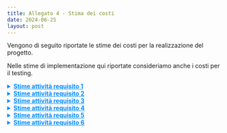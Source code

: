 ```yaml
---
title: Allegato 4 - Stima dei costi
date: 2024-06-25
layout: post
---
```


Vengono di seguito riportate le stime dei costi per la realizzazione del progetto.

Nelle stime di implementazione qui riportate consideriamo anche i costi per il testing.

<details>
<summary markdown='span' style="cursor: pointer; text-decoration:underline; color:#008CFF;">
    <strong>Stime attività requisito 1</strong>
</summary>

**Attività 1.1** Configurazione _build tool_ e DVCS

| Stime   | Luca Rubboli | Giovanni Antonioni | Luca Tassinari | Media | Mediana | 3 point method |
| ------- | ------------ | ------------------ | -------------- | ----- | ------- | -------------- |
| Round 1 | 4            | 6                  | 8              | 6,00  | 6       | 6,00           |
| Round 2 | 6            | 6,5                | 7              | 6,50  | 6,5     | 6,50           |

| Unità di misura   | Ore |
| ----------------- | --- |
| Risorse assegnate | 2   |
| Durata stimata    | 4   |

**Attività 1.2** Configurazione pipeline di _continuous integration_

| Stime   | Luca Rubboli | Giovanni Antonioni | Luca Tassinari | Media | Mediana | 3 point method |
| ------- | ------------ | ------------------ | -------------- | ----- | ------- | -------------- |
| Round 1 | 3            | 8                  | 3              | 4,67  | 3       | 4,94           |
| Round 2 | 4            | 6                  | 6              | 5,33  | 6       | 5,22           |
| Round 3 | 5            | 6                  | 6              | 5,67  | 6       | 5,61           |

| Unità di misura   | Ore |
| ----------------- | --- |
| Risorse assegnate | 2   |
| Durata stimata    | 4,5 |

**Attività 1.3.1** Configurazione pipeline di _continuous deployment_: progettazione diagrammi deployment

| Stime   | Luca Rubboli | Giovanni Antonioni | Luca Tassinari | Media | Mediana | 3 point method |
| ------- | ------------ | ------------------ | -------------- | ----- | ------- | -------------- |
| Round 1 | 7            | 14                 | 8              | 9,67  | 8       | 9,94           |
| Round 2 | 11           | 13                 | 12             | 12,00 | 12      | 12,00          |
| Round 3 | 12           | 13                 | 13             | 12,67 | 13      | 12,61          |

| Unità di misura   | Ore                                              |
| ----------------- | ------------------------------------------------ |
| Risorse assegnate | 3 progettisti che collaborano in _brainstorming_ |
| Durata stimata    | 13                                               |

**Attività 1.3.2** Configurazione pipeline di _continuous deployment_: Creazione struttura locale minimale di orchestrazione

| Stime   | Luca Rubboli | Giovanni Antonioni | Luca Tassinari | Media | Mediana | 3 point method |
| ------- | ------------ | ------------------ | -------------- | ----- | ------- | -------------- |
| Round 1 | 10           | 4                  | 9              | 7,67  | 9       | 7,44           |
| Round 2 | 8            | 6                  | 8              | 7,33  | 8       | 7,22           |
| Round 3 | 8            | 7                  | 8              | 7,67  | 8       | 7,61           |

| Unità di misura   | Ore |
| ----------------- | --- |
| Risorse assegnate | 1   |
| Durata stimata    | 8   |

**Attività 1.3.3**: Configurazione pipeline di _continuous deployment_: Configurazione ambiente di produzione

| Stime   | Luca Rubboli | Giovanni Antonioni | Luca Tassinari | Media | Mediana | 3 point method |
| ------- | ------------ | ------------------ | -------------- | ----- | ------- | -------------- |
| Round 1 | 10           | 8                  | 8              | 8,67  | 8       | 8,78           |
| Round 2 | 9            | 8                  | 8              | 8,33  | 8       | 8,39           |

| Unità di misura   | Ore |
| ----------------- | --- |
| Risorse assegnate | 1   |
| Durata stimata    | 8   |

**Attività 1.3.4** Configurazione pipeline di _continuous deployment_: Sviluppo azioni deployment da locale a produzione

| Stime   | Luca Rubboli | Giovanni Antonioni | Luca Tassinari | Media | Mediana | 3 point method |
| ------- | ------------ | ------------------ | -------------- | ----- | ------- | -------------- |
| Round 1 | 8            | 10                 | 8              | 8,67  | 8       | 8,78           |
| Round 2 | 9            | 9                  | 10             | 9,33  | 9       | 9,39           |
| Round 3 | 9            | 9,5                | 9,5            | 9,33  | 9,5     | 9,31           |

| Unità di misura   | Ore |
| ----------------- | --- |
| Risorse assegnate | 1   |
| Durata stimata    | 9,5 |

**Attività 1.4** Configurazione _bot_ per aggiornamento automatico delle dipendenze

| Stime   | Luca Rubboli | Giovanni Antonioni | Luca Tassinari | Media | Mediana | 3 point method |
| ------- | ------------ | ------------------ | -------------- | ----- | ------- | -------------- |
| Round 1 | 3            | 0.5                | 2              | 2,50  | 2,5     | 2,50           |
| Round 2 | 1,5          | 1,5                | 1,5            | 1,50  | 1,5     | 1,50           |

| Unità di misura   | Ore |
| ----------------- | --- |
| Risorse assegnate | 1   |
| Durata stimata    | 1,5 |

**Attività 1.5** Configurazione _bot_ per il _merge_ automatizzato di Pull Request sulla repo

| Stime   | Luca Rubboli | Giovanni Antonioni | Luca Tassinari | Media | Mediana | 3 point method |
| ------- | ------------ | ------------------ | -------------- | ----- | ------- | -------------- |
| Round 1 | 2            | 2                  | 1,5            | 1,83  | 2       | 1,81           |
| Round 2 | 2            | 2                  | 1,75           | 1,92  | 2       | 1,90           |

| Unità di misura   | Ore |
| ----------------- | --- |
| Risorse assegnate | 1   |
| Durata stimata    | 2   |

**Attività 1.6** Configurazione _bot_ per il rilascio automatico delle _release_

| Stime   | Luca Rubboli | Giovanni Antonioni | Luca Tassinari | Media | Mediana | 3 point method |
| ------- | ------------ | ------------------ | -------------- | ----- | ------- | -------------- |
| Round 1 | 3            | 3                  | 2,5            | 2,83  | 3       | 2,81           |
| Round 2 | 2,75         | 3                  | 2,5            | 2,75  | 2,75    | 2,75           |

| Unità di misura   | Ore |
| ----------------- | --- |
| Risorse assegnate | 1   |
| Durata stimata    | 3   |

**Attività 1.7** Configurazione di un sistema di _ticketing_ automatizzato

| Stime   | Luca Rubboli | Giovanni Antonioni | Luca Tassinari | Media | Mediana | 3 point method |
| ------- | ------------ | ------------------ | -------------- | ----- | ------- | -------------- |
| Round 1 | 0,5          | 0,5                | 0,5            | 0,50  | 0,5     | 0,50           |

| Unità di misura   | Ore |
| ----------------- | --- |
| Risorse assegnate | 1   |
| Durata stimata    | 0,5 |

</details>

<details>
<summary markdown='span' style="cursor: pointer; text-decoration:underline; color:#008CFF;">
    <strong>Stime attività requisito 2</strong>
</summary>

**Attività 2.1.1** Autenticazione - Configurazione DB e implementazione repository

| Stime   | Luca Rubboli | Giovanni Antonioni | Luca Tassinari | Media | Mediana | 3 point method |
| ------- | ------------ | ------------------ | -------------- | ----- | ------- | -------------- |
| Round 1 | 4            | 6,5                | 5              | 5,17  | 5       | 5,19           |
| Round 2 | 5,5          | 6                  | 6              | 5,83  | 6       | 5,81           |

| Unità di misura   | Ore |
| ----------------- | --- |
| Risorse assegnate | 1   |
| Durata stimata    | 6   |

**Attività 2.1.2** Autenticazione - Implementazione token di autenticazione

| Stime   | Luca Rubboli | Giovanni Antonioni | Luca Tassinari | Media | Mediana | 3 point method |
| ------- | ------------ | ------------------ | -------------- | ----- | ------- | -------------- |
| Round 1 | 3            | 5                  | 20             | 9,33  | 5       | 10,06          |
| Round 2 | 12           | 12                 | 14             | 12,67 | 12      | 12,78          |
| Round 3 | 12           | 12                 | 13             | 12,33 | 12      | 12,39          |

| Unità di misura   | Ore |
| ----------------- | --- |
| Risorse assegnate | 1   |
| Durata stimata    | 12  |

**Attività 2.1.3** Autenticazione - Regole di controllo di accesso

| Stime   | Luca Rubboli | Giovanni Antonioni | Luca Tassinari | Media | Mediana | 3 point method |
| ------- | ------------ | ------------------ | -------------- | ----- | ------- | -------------- |
| Round 1 | 6            | 13                 | 12             | 10,33 | 12      | 10,06          |
| Round 2 | 12           | 13,5               | 13             | 12,83 | 13      | 12,81          |
| Round 3 | 12,5         | 13,5               | 13             | 13,00 | 13      | 13,00          |

| Unità di misura   | Ore |
| ----------------- | --- |
| Risorse assegnate | 1   |
| Durata stimata    | 13  |

**Attività 2.1.4** Autenticazione - Implementazione API di autenticazione

| Stime   | Luca Rubboli | Giovanni Antonioni | Luca Tassinari | Media | Mediana | 3 point method |
| ------- | ------------ | ------------------ | -------------- | ----- | ------- | -------------- |
| Round 1 | 10           | 11                 | 16             | 12,33 | 11      | 12,56          |
| Round 2 | 13           | 18                 | 19             | 16,67 | 18      | 16,44          |
| Round 3 | 17           | 19                 | 19             | 18,33 | 19      | 18,22          |

| Unità di misura   | Ore |
| ----------------- | --- |
| Risorse assegnate | 1   |
| Durata stimata    | 19  |

**Attività 2.2.1** Gruppi - Configurazione DB e implementazione repository

| Stime   | Luca Rubboli | Giovanni Antonioni | Luca Tassinari | Media | Mediana | 3 point method |
| ------- | ------------ | ------------------ | -------------- | ----- | ------- | -------------- |
| Round 1 | 6            | 9                  | 12             | 9,00  | 9       | 9,00           |
| Round 2 | 9            | 9,5                | 11             | 9,83  | 9,5     | 9,89           |
| Round 3 | 9            | 10                 | 10             | 9,67  | 10      | 9,61           |

| Unità di misura   | Ore |
| ----------------- | --- |
| Risorse assegnate | 1   |
| Durata stimata    | 10  |

**Attività 2.2.2** Gruppi - Implementazione API di gestione gruppi

| Stime   | Luca Rubboli | Giovanni Antonioni | Luca Tassinari | Media | Mediana | 3 point method |
| ------- | ------------ | ------------------ | -------------- | ----- | ------- | -------------- |
| Round 1 | 20           | 25                 | 35             | 26,67 | 25      | 26,94          |
| Round 2 | 26           | 30                 | 33             | 29,67 | 30      | 29,61          |
| Round 3 | 30           | 30                 | 32             | 30,67 | 30      | 30,78          |

| Unità di misura   | Ore |
| ----------------- | --- |
| Risorse assegnate | 1   |
| Durata stimata    | 30  |

**Attività 2.3.1** Struttura gerarchica utenti - Esplorazione di plugin _on the shelf_

| Stime   | Luca Rubboli | Giovanni Antonioni | Luca Tassinari | Media | Mediana | 3 point method |
| ------- | ------------ | ------------------ | -------------- | ----- | ------- | -------------- |
| Round 1 | 1,5          | 1                  | 4              | 2,17  | 1,5     | 2,28           |
| Round 2 | 3            | 2,5                | 4              | 3,17  | 3       | 3,19           |
| Round 3 | 3            | 3                  | 3,5            | 3,17  | 3       | 3,19           |

| Unità di misura   | Ore |
| ----------------- | --- |
| Risorse assegnate | 1   |
| Durata stimata    | 3   |

**Attività 2.3.2** Struttura gerarchica utenti - Implementazione API di gestione dei ruoli

| Stime   | Luca Rubboli | Giovanni Antonioni | Luca Tassinari | Media | Mediana | 3 point method |
| ------- | ------------ | ------------------ | -------------- | ----- | ------- | -------------- |
| Round 1 | 8            | 12                 | 20             | 13,33 | 12      | 13,56          |
| Round 2 | 12           | 14                 | 19             | 15,00 | 14      | 15,17          |
| Round 3 | 14           | 16                 | 18             | 16,00 | 16      | 16,00          |

| Unità di misura   | Ore |
| ----------------- | --- |
| Risorse assegnate | 1   |
| Durata stimata    | 16  |

**Attività 2.3.3** Struttura gerarchica utenti - Predisposizione dello _storage_ per la gestione dei ruoli

| Stime   | Luca Rubboli | Giovanni Antonioni | Luca Tassinari | Media | Mediana | 3 point method |
| ------- | ------------ | ------------------ | -------------- | ----- | ------- | -------------- |
| Round 1 | 15           | 17                 | 20             | 17,33 | 17      | 17,39          |
| Round 2 | 17           | 18                 | 20             | 18,33 | 18      | 18,39          |
| Round 3 | 18           | 19                 | 19             | 18,67 | 19      | 18,61          |

| Unità di misura   | Ore |
| ----------------- | --- |
| Risorse assegnate | 1   |
| Durata stimata    | 19  |

**Attività 2.4.1** Il sistema deve poter gestire le informazioni relative agli utenti e l'impostazione degli indirizzi preferiti - Configurazione DB e implementazione repository

| Stime   | Luca Rubboli | Giovanni Antonioni | Luca Tassinari | Media | Mediana | 3 point method |
| ------- | ------------ | ------------------ | -------------- | ----- | ------- | -------------- |
| Round 1 | 8            | 13                 | 12             | 11,00 | 12      | 10,83          |
| Round 2 | 12           | 14                 | 15             | 13,67 | 14      | 13,61          |
| Round 3 | 13           | 14                 | 15             | 14,00 | 14      | 14,00          |

| Unità di misura   | Ore |
| ----------------- | --- |
| Risorse assegnate | 1   |
| Durata stimata    | 14  |

**Attività 2.4.2** Il sistema deve poter gestire le informazioni relative agli utenti e l'impostazione degli indirizzi preferiti - Implementazione API per la gestione delle informazioni

| Stime   | Luca Rubboli | Giovanni Antonioni | Luca Tassinari | Media | Mediana | 3 point method |
| ------- | ------------ | ------------------ | -------------- | ----- | ------- | -------------- |
| Round 1 | 22           | 20                 | 25             | 22,33 | 22      | 22,39          |
| Round 2 | 23           | 25                 | 24             | 24,00 | 24      | 24,00          |

| Unità di misura   | Ore |
| ----------------- | --- |
| Risorse assegnate | 1   |
| Durata stimata    | 24  |

**Attività 2.5** Definizione configurazione di _deployment_

| Stime   | Luca Rubboli | Giovanni Antonioni | Luca Tassinari | Media | Mediana | 3 point method |
| ------- | ------------ | ------------------ | -------------- | ----- | ------- | -------------- |
| Round 1 | 16           | 18                 | 20             | 18,00 | 18      | 18,00          |
| Round 2 | 16           | 18                 | 20             | 18,00 | 18      | 18,00          |

| Unità di misura   | Ore |
| ----------------- | --- |
| Risorse assegnate | 1   |
| Durata stimata    | 18  |

</details>

<details>
<summary markdown='span' style="cursor: pointer; text-decoration:underline; color:#008CFF;">
    <strong>Stime attività requisito 3</strong>
</summary>

**Attività 3.1.1** Il sistema deve effettuare il _geocoding_ di indirizzi e luoghi in coordinate - Ricerca di un servizio web di mappe per il _geocoding_

| Stime   | Luca Rubboli | Giovanni Antonioni | Luca Tassinari | Media | Mediana | 3 point method |
| ------- | ------------ | ------------------ | -------------- | ----- | ------- | -------------- |
| Round 1 | 3            | 4                  | 3              | 3,33  | 3       | 3,39           |
| Round 2 | 3            | 3,5                | 3,5            | 3,33  | 3,5     | 3,31           |

| Unità di misura   | Ore |
| ----------------- | --- |
| Risorse assegnate | 1   |
| Durata stimata    | 3,5 |

**Attività 3.1.2** Il sistema deve effettuare il _geocoding_ di indirizzi e luoghi in coordinate - Implementazione ReST API

| Stime   | Luca Rubboli | Giovanni Antonioni | Luca Tassinari | Media | Mediana | 3 point method |
| ------- | ------------ | ------------------ | -------------- | ----- | ------- | -------------- |
| Round 1 | 6            | 8                  | 7              | 7,00  | 7       | 7,00           |
| Round 2 | 8            | 9                  | 7,5            | 8,17  | 8       | 8,19           |
| Round 3 | 8            | 8                  | 8              | 8,00  | 8       | 8,00           |

| Unità di misura   | Ore |
| ----------------- | --- |
| Risorse assegnate | 1   |
| Durata stimata    | 8   |

**Attività 3.2.1** Il sistema deve tracciare in tempo reale la posizione degli utenti e supportarne la condivisione con i membri del proprio gruppo - Confronto di tecnologie _MOM_ consone allo sviluppo del servizio

| Stime   | Luca Rubboli | Giovanni Antonioni | Luca Tassinari | Media | Mediana | 3 point method |
| ------- | ------------ | ------------------ | -------------- | ----- | ------- | -------------- |
| Round 1 | 3            | 5                  | 6              | 4,67  | 5       | 4,61           |
| Round 2 | 5            | 5                  | 6              | 5,33  | 5       | 5,39           |

| Unità di misura   | Ore |
| ----------------- | --- |
| Risorse assegnate | 1   |
| Durata stimata    | 5   |

**Attività 3.2.2** Il sistema deve tracciare in tempo reale la posizione degli utenti e supportarne la condivisione con i membri del proprio gruppo - Identificazione della tecnologia che consenta un tracciamento _real-time_ reattivo e potenzialmente replicabile

| Stime   | Luca Rubboli | Giovanni Antonioni | Luca Tassinari | Media | Mediana | 3 point method |
| ------- | ------------ | ------------------ | -------------- | ----- | ------- | -------------- |
| Round 1 | 7            | 10                 | 8              | 8,33  | 8       | 8,39           |
| Round 2 | 8            | 8                  | 8              | 8,00  | 8       | 8,00           |

| Unità di misura   | Ore |
| ----------------- | --- |
| Risorse assegnate | 1   |
| Durata stimata    | 8   |

**Attività 3.2.3** Il sistema deve tracciare in tempo reale la posizione degli utenti e supportarne la condivisione con i membri del proprio gruppo - Progettazione e design

| Stime   | Luca Rubboli | Giovanni Antonioni | Luca Tassinari | Media | Mediana | 3 point method |
| ------- | ------------ | ------------------ | -------------- | ----- | ------- | -------------- |
| Round 1 | 4            | 12                 | 5              | 7,00  | 5       | 7,33           |
| Round 2 | 8            | 10                 | 7              | 8,33  | 8       | 8,39           |
| Round 3 | 9            | 9                  | 8              | 8,67  | 9       | 8,61           |

| Unità di misura   | Ore |
| ----------------- | --- |
| Risorse assegnate | 1   |
| Durata stimata    | 9   |

**Attività 3.2.4** Il sistema deve tracciare in tempo reale la posizione degli utenti e supportarne la condivisione con i membri del proprio gruppo - Implementazione repository posizioni utenti

| Stime   | Luca Rubboli | Giovanni Antonioni | Luca Tassinari | Media | Mediana | 3 point method |
| ------- | ------------ | ------------------ | -------------- | ----- | ------- | -------------- |
| Round 1 | 8            | 6                  | 8              | 7,33  | 8       | 7,22           |
| Round 2 | 8            | 7                  | 8              | 7,67  | 8       | 7,61           |

| Unità di misura   | Ore |
| ----------------- | --- |
| Risorse assegnate | 1   |
| Durata stimata    | 8   |

**Attività 3.2.5** Il sistema deve tracciare in tempo reale la posizione degli utenti e supportarne la condivisione con i membri del proprio gruppo - Implementazione comunicazione real-time tramite websocket

| Stime   | Luca Rubboli | Giovanni Antonioni | Luca Tassinari | Media | Mediana | 3 point method |
| ------- | ------------ | ------------------ | -------------- | ----- | ------- | -------------- |
| Round 1 | 20           | 24                 | 29             | 24,33 | 24      | 24,39          |
| Round 2 | 25           | 25                 | 28             | 26,00 | 25      | 26,17          |
| Round 3 | 26           | 26                 | 27             | 26,33 | 26      | 26,39          |

| Unità di misura   | Ore |
| ----------------- | --- |
| Risorse assegnate | 2   |
| Durata stimata    | 18  |

**Attività 3.2.6** Il sistema deve tracciare in tempo reale la posizione degli utenti e supportarne la condivisione con i membri del proprio gruppo - Implementazione interazione con la tecnologia _MOM_ per la ricezione di eventi

| Stime   | Luca Rubboli | Giovanni Antonioni | Luca Tassinari | Media | Mediana | 3 point method |
| ------- | ------------ | ------------------ | -------------- | ----- | ------- | -------------- |
| Round 1 | 10           | 21                 | 24             | 18,33 | 21      | 17,89          |
| Round 2 | 20           | 20                 | 22             | 20,67 | 20      | 20,78          |
| Round 3 | 20           | 20                 | 21             | 20,33 | 20      | 20,39          |

| Unità di misura   | Ore |
| ----------------- | --- |
| Risorse assegnate | 1   |
| Durata stimata    | 20  |

**Attività 3.3.1** Il sistema deve gestire lo stato degli utenti in tempo reale - Implementazione logica di gestione dello stato utente

| Stime   | Luca Rubboli | Giovanni Antonioni | Luca Tassinari | Media | Mediana | 3 point method |
| ------- | ------------ | ------------------ | -------------- | ----- | ------- | -------------- |
| Round 1 | 10           | 5                  | 12             | 9,00  | 10      | 8,83           |
| Round 2 | 11           | 8                  | 11             | 10,00 | 11      | 9,83           |
| Round 3 | 11           | 10                 | 11             | 10,67 | 11      | 10,61          |

| Unità di misura   | Ore |
| ----------------- | --- |
| Risorse assegnate | 1   |
| Durata stimata    | 11  |

**Attività 3.4.1** Il sistema deve permettere all'utente d'iniziare un percorso e condividerlo con i membri del proprio gruppo, notificando l'arrivo in prossimità della posizione di arrivo o in caso si verifichino situazioni anomale - Implementazione logica di reazione a eventi

| Stime   | Luca Rubboli | Giovanni Antonioni | Luca Tassinari | Media | Mediana | 3 point method |
| ------- | ------------ | ------------------ | -------------- | ----- | ------- | -------------- |
| Round 1 | 10           | 12                 | 16             | 12,67 | 12      | 12,78          |
| Round 2 | 12           | 13                 | 13             | 12,67 | 13      | 12,61          |

| Unità di misura   | Ore |
| ----------------- | --- |
| Risorse assegnate | 1   |
| Durata stimata    | 13  |

**Attività 3.4.2** Il sistema deve permettere all'utente d'iniziare un percorso e condividerlo con i membri del proprio gruppo, notificando l'arrivo in prossimità della posizione di arrivo o in caso si verifichino situazioni anomale - Implementazione comunicazione con il servizio di notifiche

| Stime   | Luca Rubboli | Giovanni Antonioni | Luca Tassinari | Media | Mediana | 3 point method |
| ------- | ------------ | ------------------ | -------------- | ----- | ------- | -------------- |
| Round 1 | 3            | 3                  | 4              | 3,33  | 3       | 3,39           |
| Round 2 | 3,5          | 3                  | 3              | 3,17  | 3       | 3,19           |

| Unità di misura   | Ore |
| ----------------- | --- |
| Risorse assegnate | 1   |
| Durata stimata    | 3   |

**Attività 3.5.1** Il sistema, al sollevarsi di una situazione di pericolo, deve tracciare il percorso compiuto fino alla sua cessazione - Implementazione logica salvataggio dei percorsi

| Stime   | Luca Rubboli | Giovanni Antonioni | Luca Tassinari | Media | Mediana | 3 point method |
| ------- | ------------ | ------------------ | -------------- | ----- | ------- | -------------- |
| Round 1 | 12           | 11                 | 18             | 13,67 | 12      | 13,94          |
| Round 2 | 14           | 15                 | 17             | 15,33 | 15      | 15,39          |
| Round 3 | 15           | 16                 | 16             | 15,67 | 16      | 15,61          |

| Unità di misura   | Ore |
| ----------------- | --- |
| Risorse assegnate | 1   |
| Durata stimata    | 16  |

**Attività 3.6** Definizione configurazione di deployment

| Stime   | Luca Rubboli | Giovanni Antonioni | Luca Tassinari | Media | Mediana | 3 point method |
| ------- | ------------ | ------------------ | -------------- | ----- | ------- | -------------- |
| Round 1 | 20           | 18                 | 24             | 20,67 | 20      | 20,78          |
| Round 2 | 21           | 20                 | 24             | 21,67 | 21      | 21,78          |
| Round 3 | 22           | 21                 | 23             | 22,00 | 22      | 22,00          |

| Unità di misura   | Ore |
| ----------------- | --- |
| Risorse assegnate | 1   |
| Durata stimata    | 22  |

</details>

<details>
<summary markdown='span' style="cursor: pointer; text-decoration:underline; color:#008CFF;">
    <strong>Stime attività requisito 4</strong>
</summary>

**Attività 4.1.1**

| Stime   | Luca Rubboli | Giovanni Antonioni | Luca Tassinari | Media | Mediana | 3 point method |
| ------- | ------------ | ------------------ | -------------- | ----- | ------- | -------------- |
| Round 1 | 6            | 6                  | 7              | 6,33  | 6       | 6,39           |
| Round 2 | 6            | 6,5                | 7              | 6,50  | 6,5     | 6,50           |

| Unità di misura   | Ore |
| ----------------- | --- |
| Risorse assegnate | 1   |
| Durata stimata    | 6,5 |

Attività 4.1.2

| Stime   | Luca Rubboli | Giovanni Antonioni | Luca Tassinari | Media | Mediana | 3 point method |
| ------- | ------------ | ------------------ | -------------- | ----- | ------- | -------------- |
| Round 1 | 17           | 20                 | 24             | 20,33 | 20      | 20,39          |
| Round 2 | 20           | 21                 | 22             | 21,00 | 21      | 21,00          |

| Unità di misura   | Ore |
| ----------------- | --- |
| Risorse assegnate | 1   |
| Durata stimata    | 21  |

Attività 4.2.1

| Stime   | Luca Rubboli | Giovanni Antonioni | Luca Tassinari | Media | Mediana | 3 point method |
| ------- | ------------ | ------------------ | -------------- | ----- | ------- | -------------- |
| Round 1 | 6            | 6                  | 5              | 5,67  | 6       | 5,61           |
| Round 2 | 5,5          | 6                  | 5,5            | 5,67  | 5,5     | 5,69           |

| Unità di misura   | Ore |
| ----------------- | --- |
| Risorse assegnate | 1   |
| Durata stimata    | 5,5 |

Attività 4.2.2

| Stime   | Luca Rubboli | Giovanni Antonioni | Luca Tassinari | Media | Mediana | 3 point method |
| ------- | ------------ | ------------------ | -------------- | ----- | ------- | -------------- |
| Round 1 | 18           | 22                 | 24             | 21,33 | 22      | 21,22          |
| Round 2 | 20           | 23                 | 24             | 22,33 | 23      | 22,22          |
| Round 3 | 22           | 24                 | 23             | 23,00 | 23      | 23,00          |

| Unità di misura   | Ore |
| ----------------- | --- |
| Risorse assegnate | 1   |
| Durata stimata    | 23  |

Attività 4.2.3

| Stime   | Luca Rubboli | Giovanni Antonioni | Luca Tassinari | Media | Mediana | 3 point method |
| ------- | ------------ | ------------------ | -------------- | ----- | ------- | -------------- |
| Round 1 | 20           | 28                 | 30             | 26,00 | 28      | 25,67          |
| Round 2 | 28           | 28                 | 30             | 28,67 | 28      | 28,78          |

| Unità di misura   | Ore |
| ----------------- | --- |
| Risorse assegnate | 1   |
| Durata stimata    | 29  |

Attività 4.3.1

| Stime   | Luca Rubboli | Giovanni Antonioni | Luca Tassinari | Media | Mediana | 3 point method |
| ------- | ------------ | ------------------ | -------------- | ----- | ------- | -------------- |
| Round 1 | 13           | 10                 | 14             | 12,33 | 13      | 12,22          |
| Round 2 | 12           | 12                 | 13             | 12,33 | 12      | 12,39          |
| Round 3 | 12           | 13                 | 13             | 12,67 | 13      | 12,61          |

| Unità di misura   | Ore |
| ----------------- | --- |
| Risorse assegnate | 1   |
| Durata stimata    | 13  |

Attività 4.3.2

| Stime   | Luca Rubboli | Giovanni Antonioni | Luca Tassinari | Media | Mediana | 3 point method |
| ------- | ------------ | ------------------ | -------------- | ----- | ------- | -------------- |
| Round 1 | 3            | 3                  | 4              | 3,33  | 3       | 3,39           |
| Round 2 | 3,5          | 3,5                | 5              | 4,00  | 3,5     | 4,08           |

| Unità di misura   | Ore |
| ----------------- | --- |
| Risorse assegnate | 1   |
| Durata stimata    | 4   |

Attività 4.4

| Stime   | Luca Rubboli | Giovanni Antonioni | Luca Tassinari | Media | Mediana | 3 point method |
| ------- | ------------ | ------------------ | -------------- | ----- | ------- | -------------- |
| Round 1 | 19           | 20                 | 26             | 21,67 | 20      | 21,94          |
| Round 2 | 20           | 22                 | 25             | 22,33 | 22      | 22,39          |
| Round 3 | 22           | 24                 | 24             | 23,33 | 24      | 23,22          |

| Unità di misura   | Ore |
| ----------------- | --- |
| Risorse assegnate | 1   |
| Durata stimata    | 24  |

</details>

<details>
<summary markdown='span' style="cursor: pointer; text-decoration:underline; color:#008CFF;">
    <strong>Stime attività requisito 5</strong>
</summary>

Attività 5.1.1

| Stime   | Luca Rubboli | Giovanni Antonioni | Luca Tassinari | Media | Mediana | 3 point method |
| ------- | ------------ | ------------------ | -------------- | ----- | ------- | -------------- |
| Round 1 | 6            | 7                  | 5              | 6,00  | 6       | 6,00           |
| Round 2 | 6            | 6                  | 5              | 5,67  | 6       | 5,61           |

| Unità di misura   | Ore |
| ----------------- | --- |
| Risorse assegnate | 1   |
| Durata stimata    | 6   |

Attività 5.1.2

| Stime   | Luca Rubboli | Giovanni Antonioni | Luca Tassinari | Media | Mediana | 3 point method |
| ------- | ------------ | ------------------ | -------------- | ----- | ------- | -------------- |
| Round 1 | 32           | 26                 | 30             | 29,33 | 30      | 29,22          |
| Round 2 | 31           | 30                 | 30             | 30,33 | 30      | 30,39          |

| Unità di misura   | Ore |
| ----------------- | --- |
| Risorse assegnate | 1   |
| Durata stimata    | 30  |

Attività 5.1.3

| Stime   | Luca Rubboli | Giovanni Antonioni | Luca Tassinari | Media | Mediana | 3 point method |
| ------- | ------------ | ------------------ | -------------- | ----- | ------- | -------------- |
| Round 1 | 20           | 24                 | 27             | 23,67 | 24      | 23,61          |
| Round 2 | 21           | 24                 | 26             | 22,50 | 22,5    | 22,50          |
| Round 3 | 23           | 24                 | 25             | 24,00 | 24      | 24,00          |

| Unità di misura   | Ore |
| ----------------- | --- |
| Risorse assegnate | 1   |
| Durata stimata    | 24  |

Attività 5.2.1

| Stime   | Luca Rubboli | Giovanni Antonioni | Luca Tassinari | Media | Mediana | 3 point method |
| ------- | ------------ | ------------------ | -------------- | ----- | ------- | -------------- |
| Round 1 | 8            | 4                  | 5              | 5,67  | 5       | 5,78           |
| Round 2 | 7,5          | 7                  | 8              | 7,50  | 7,5     | 7,50           |

| Unità di misura   | Ore |
| ----------------- | --- |
| Risorse assegnate | 1   |
| Durata stimata    | 8   |

Attività 5.2.2

| Stime   | Luca Rubboli | Giovanni Antonioni | Luca Tassinari | Media | Mediana | 3 point method |
| ------- | ------------ | ------------------ | -------------- | ----- | ------- | -------------- |
| Round 1 | 5            | 5                  | 6              | 5,33  | 5       | 5,39           |
| Round 2 | 5,5          | 5                  | 6              | 5,50  | 5,5     | 5,50           |
| Round 3 | 5,5          | 5,5                | 6              | 5,67  | 5,5     | 5,69           |

| Unità di misura   | Ore |
| ----------------- | --- |
| Risorse assegnate | 1   |
| Durata stimata    | 6   |

Attività 5.3

| Stime   | Luca Rubboli | Giovanni Antonioni | Luca Tassinari | Media | Mediana | 3 point method |
| ------- | ------------ | ------------------ | -------------- | ----- | ------- | -------------- |
| Round 1 | 16           | 12                 | 18             | 15,33 | 16      | 15,22          |
| Round 2 | 14           | 14                 | 15             | 14,33 | 14      | 14,39          |

| Unità di misura   | Ore |
| ----------------- | --- |
| Risorse assegnate | 1   |
| Durata stimata    | 14  |

</details>

<details>
<summary markdown='span' style="cursor: pointer; text-decoration:underline; color:#008CFF;">
    <strong>Stime attività requisito 6</strong>
</summary>

**Attività 6.1**

| Stime   | Luca Rubboli | Giovanni Antonioni | Luca Tassinari | Media | Mediana | 3 point method |
| ------- | ------------ | ------------------ | -------------- | ----- | ------- | -------------- |
| Round 1 | 6            | 14                 | 10             | 10,00 | 10      | 10,00          |
| Round 2 | 11           | 12                 | 12             | 11,67 | 12      | 11,61          |

| Unità di misura   | Ore |
| ----------------- | --- |
| Risorse assegnate | 3   |
| Durata stimata    | 5   |

**Attività 6.2.1**

| Stime   | Luca Rubboli | Giovanni Antonioni | Luca Tassinari | Media | Mediana | 3 point method |
| ------- | ------------ | ------------------ | -------------- | ----- | ------- | -------------- |
| Round 1 | 4            | 5                  | 8              | 5,67  | 5       | 5,78           |
| Round 2 | 5            | 5,5                | 7              | 5,83  | 5,5     | 5,89           |
| Round 3 | 6            | 6                  | 6              | 6,00  | 6       | 6,00           |

| Unità di misura   | Ore |
| ----------------- | --- |
| Risorse assegnate | 1   |
| Durata stimata    | 6   |

**Attività 6.2.2**

| Stime   | Luca Rubboli | Giovanni Antonioni | Luca Tassinari | Media | Mediana | 3 point method |
| ------- | ------------ | ------------------ | -------------- | ----- | ------- | -------------- |
| Round 1 | 4            | 5                  | 6              | 5,00  | 5       | 5,00           |
| Round 2 | 4,5          | 5,5                | 6              | 5,33  | 5,5     | 5,31           |

| Unità di misura   | Ore |
| ----------------- | --- |
| Risorse assegnate | 1   |
| Durata stimata    | 6   |

**Attività 6.3.1**

| Stime   | Luca Rubboli | Giovanni Antonioni | Luca Tassinari | Media | Mediana | 3 point method |
| ------- | ------------ | ------------------ | -------------- | ----- | ------- | -------------- |
| Round 1 | 15           | 20                 | 14             | 16,33 | 15      | 16,56          |
| Round 2 | 16           | 20                 | 18             | 18,00 | 18      | 18,00          |
| Round 3 | 17           | 20                 | 18             | 18,33 | 18      | 18,39          |

| Unità di misura   | Ore |
| ----------------- | --- |
| Risorse assegnate | 1   |
| Durata stimata    | 18  |

**Attività 6.3.2**

| Stime   | Luca Rubboli | Giovanni Antonioni | Luca Tassinari | Media | Mediana | 3 point method |
| ------- | ------------ | ------------------ | -------------- | ----- | ------- | -------------- |
| Round 1 | 22           | 19                 | 24             | 21,67 | 22      | 21,61          |
| Round 2 | 21           | 20                 | 23             | 20,50 | 20,5    | 20,50          |
| Round 3 | 21           | 20                 | 22             | 21,00 | 21      | 21,00          |

| Unità di misura   | Ore |
| ----------------- | --- |
| Risorse assegnate | 1   |
| Durata stimata    | 21  |

**Attività 6.4.1**

| Stime   | Luca Rubboli | Giovanni Antonioni | Luca Tassinari | Media | Mediana | 3 point method |
| ------- | ------------ | ------------------ | -------------- | ----- | ------- | -------------- |
| Round 1 | 3       | 4   | 5          | 4,00  | 4       | 4,00           |
| Round 2 | 5       | 5   | 5          | 5,00  | 5       | 5,00           |

| Unità di misura   | Ore |
| ----------------- | --- |
| Risorse assegnate | 1   |
| Durata stimata    | 5   |

**Attività 6.4.2**

| Stime   | Luca Rubboli | Giovanni Antonioni | Luca Tassinari | Media | Mediana | 3 point method |
| ------- | ------------ | ------------------ | -------------- | ----- | ------- | -------------- |
| Round 1 | 1            | 3                  | 3              | 2,33  | 3       | 2,22           |
| Round 2 | 2            | 3                  | 3              | 2,50  | 2,5     | 2,50           |
| Round 3 | 2,5          | 2,5                | 3              | 2,67  | 2,5     | 2,69           |

| Unità di misura   | Ore |
| ----------------- | --- |
| Risorse assegnate | 1   |
| Durata stimata    | 2,5 |

**Attività 6.5.1**

| Stime   | Luca Rubboli | Giovanni Antonioni | Luca Tassinari | Media | Mediana | 3 point method |
| ------- | ------------ | ------------------ | -------------- | ----- | ------- | -------------- |
| Round 1 | 2,5          | 2                  | 3              | 2,50  | 2,5     | 2,50           |
| Round 2 | 3            | 3                  | 3              | 3,00  | 3       | 3,00           |

| Unità di misura   | Ore |
| ----------------- | --- |
| Risorse assegnate | 1   |
| Durata stimata    | 3   |

**Attività 6.5.2**

| Stime   | Luca Rubboli | Giovanni Antonioni | Luca Tassinari | Media | Mediana | 3 point method |
| ------- | ------------ | ------------------ | -------------- | ----- | ------- | -------------- |
| Round 1 | 4            | 5                  | 5              | 4,67  | 5       | 4,61           |
| Round 2 | 4,5          | 4,5                | 5              | 4,50  | 4,5     | 4,50           |

| Unità di misura   | Ore |
| ----------------- | --- |
| Risorse assegnate | 1   |
| Durata stimata    | 5   |

**Attività 6.6.1**

| Stime   | Luca Rubboli | Giovanni Antonioni | Luca Tassinari | Media | Mediana | 3 point method |
| ------- | ------------ | ------------------ | -------------- | ----- | ------- | -------------- |
| Round 1 | 4            | 2                  | 5              | 3,67  | 4       | 3,61           |
| Round 2 | 4            | 3,5                | 4,5            | 3,75  | 3,75    | 3,75           |
| Round 3 | 4            | 4                  | 4              | 4,00  | 4       | 4,00           |

| Unità di misura   | Ore |
| ----------------- | --- |
| Risorse assegnate | 1   |
| Durata stimata    | 4   |

**Attività 6.6.2**

| Stime   | Luca Rubboli | Giovanni Antonioni | Luca Tassinari | Media | Mediana | 3 point method |
| ------- | ------------ | ------------------ | -------------- | ----- | ------- | -------------- |
| Round 1 | 9            | 7                  | 10             | 8,67  | 9       | 8,61           |
| Round 2 | 9            | 8,5                | 9              | 8,75  | 8,75    | 8,75           |

| Unità di misura   | Ore |
| ----------------- | --- |
| Risorse assegnate | 1   |
| Durata stimata    | 9   |

</details>
